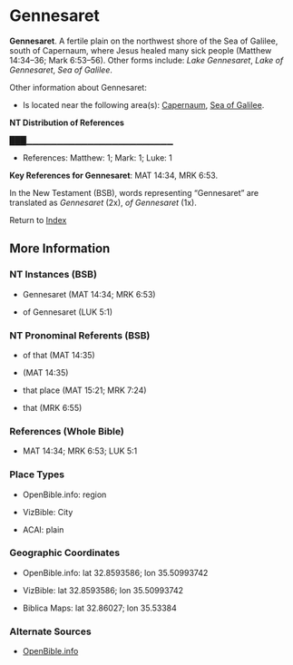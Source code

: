 # Gennesaret
**Gennesaret**. 
A fertile plain on the northwest shore of the Sea of Galilee, south of Capernaum, where Jesus healed many sick people (Matthew 14:34–36; Mark 6:53–56). 
Other forms include: 
*Lake Gennesaret*, *Lake of Gennesaret*, *Sea of Galilee*. 




Other information about Gennesaret:


* Is located near the following area(s): 
[Capernaum](Capernaum.md), [Sea of Galilee](GalileeSea.md). 


**NT Distribution of References**

███▁▁▁▁▁▁▁▁▁▁▁▁▁▁▁▁▁▁▁▁▁▁▁▁
* References: Matthew: 1; Mark: 1; Luke: 1



**Key References for Gennesaret**: 
MAT 14:34, MRK 6:53. 




In the New Testament (BSB), words representing “Gennesaret” are translated as 
*Gennesaret* (2x), *of Gennesaret* (1x). 


Return to [Index](00-Index.md)

## More Information

### NT Instances (BSB)

* Gennesaret (MAT 14:34; MRK 6:53)

* of Gennesaret (LUK 5:1)



### NT Pronominal Referents (BSB)

* of that (MAT 14:35)

*  (MAT 14:35)

* that place (MAT 15:21; MRK 7:24)

* that (MRK 6:55)



### References (Whole Bible)

* MAT 14:34; MRK 6:53; LUK 5:1


### Place Types

* OpenBible.info: region

* VizBible: City

* ACAI: plain



### Geographic Coordinates

* OpenBible.info: lat 32.8593586; lon 35.50993742

* VizBible: lat 32.8593586; lon 35.50993742

* Biblica Maps: lat 32.86027; lon 35.53384



### Alternate Sources

* [OpenBible.info](https://www.openbible.info/geo/ancient/a7de69e)



